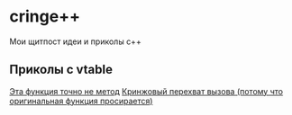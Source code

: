 # cringe++
Мои щитпост идеи и приколы c++

## Приколы с vtable
[Эта функция точно не метод](/src/FuncAsMethod.cpp)
[Кринжовый перехват вызова (потому что оригинальная функция просирается)](/src/ShittyHooking.cpp)